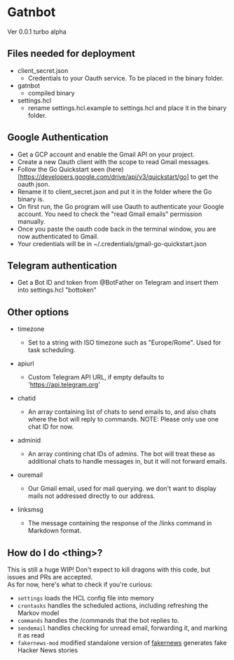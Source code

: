 # Gatnbot

Ver 0.0.1 turbo alpha

## Files needed for deployment
- client_secret.json
    - Credentials to your Oauth service. To be placed in the binary folder.
- gatnbot
    - compiled binary
- settings.hcl
    - rename settings.hcl.example to settings.hcl and place it in the binary folder.

## Google Authentication

- Get a GCP account and enable the Gmail API on your project.
- Create a new Oauth client with the scope to read Gmail messages.
- Follow the Go Quickstart seen (here)[https://developers.google.com/drive/api/v3/quickstart/go] to get the oauth json.
- Rename it to client_secret.json and put it in the folder where the Go binary is.
- On first run, the Go program will use Oauth to authenticate your Google account. You need to check the "read Gmail emails" permission manually.
- Once you paste the oauth code back in the terminal window, you are now authenticated to Gmail.
- Your credentials will be in ~/.credentials/gmail-go-quickstart.json

## Telegram authentication

- Get a Bot ID and token from @BotFather on Telegram and insert them into settings.hcl "bottoken"

## Other options
- timezone
    - Set to a string with ISO timezone such as "Europe/Rome".
  Used for task scheduling.

- apiurl
    - Custom Telegram API URL, if empty defaults to 'https://api.telegram.org'

- chatid
    - An array containing list of chats to send emails to, and also chats where the bot will reply to commands.
    NOTE: Please only use one chat ID for now.

- adminid
    - An array contining chat IDs of admins. The bot will treat these as additional chats to handle messages in, but it will not forward emails.

- ouremail
    - Our Gmail email, used for mail querying. we don't want to display mails not addressed directly to our address.

- linksmsg
    - The message containing the response of the /links command in Markdown format.

## How do I do \<thing\>?

This is still a huge WIP! Don't expect to kill dragons with this code, but issues and PRs are accepted.  
As for now, here's what to check if you're curious:  

- `settings` loads the HCL config file into memory
- `crontasks` handles the scheduled actions, including refreshing the Markov model
- `commands` handles the /commands that the bot replies to.
- `sendemail` handles checking for unread email, forwarding it, and marking it as read
- `fakernews-mod` modified standalone version of [fakernews](https://github.com/mb-14/gomarkov/blob/master/examples/fakernews/fakernews.go) generates fake Hacker News stories
